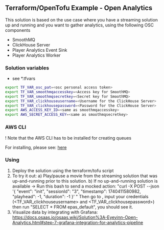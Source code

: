 ## Terraform/OpenTofu Example - Open Analytics

This solution is based on the use case where you have a streaming solution up and running and you want to gather analytics, using the following OSC components

- SmoothMQ
- ClickHouse Server
- Player Analytics Event Sink
- Player Analytics Worker

### Solution variables

- see \*.tfvars

```bash
export TF_VAR_osc_pat=<osc personal access token>
export TF_VAR_smoothmqaccesskey=<Access key for SmoothMQ>
export TF_VAR_smoothmqsecretkey=<Secret key for SmoothMQ>
export TF_VAR_clickhouseusername=<Username for the ClickHouse Server>
export TF_VAR_clickhousepassword=<Password for the ClickHouse Server>
export AWS_ACCESS_KEY_ID=<same as smoothmqaccesskey>
export AWS_SECRET_ACCESS_KEY=<same as smoothmqsecretkey>
```

### AWS CLI

! Note that the AWS CLI has to be installed for creating queues

For installing, please see: [here](https://docs.aws.amazon.com/cli/latest/userguide/cli-chap-getting-started.html)

### Using

1. Deploy the solution using the terraform/tofu script
2. To try it out:
    a) Play/pause a movie from the streaming solution that was up-and-running prior to this solution.
    b) If no up-and-running solution is available -> Run this bash to send a mocked action: "curl -X POST --json '{ "event": "init", "sessionId": "3", "timestamp": 1740411580982, "playhead": -1, "duration": -1 }' <eventsink-URL>"
    Then go to <clickhouse-URL>, input your credentials (<TF_VAR_clickhouseusername> and <TF_VAR_clickhousepassword>) then run "SELECT * FROM epas_default", you should see it.
3. Visualize data by integrating with Grafana: https://docs.osaas.io/osaas.wiki/Solution%3A-Eyevinn-Open-Analytics.html#step-7-grafana-integration-for-analytics-pipeline